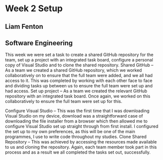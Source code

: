 # Week 2 Setup
## Liam Fenton
## Software Engineering

This week we were set a task to create a shared GitHub repository for the team, set up a project with an integrated task board, configure a personal copy of Visual Studio and to clone the shared repository.
 Shared GitHub – As a team we created a shared GitHub repository, which we worked collaboratively on to ensure that the full team were added, and we all had access to it. This was completed by working with each other face to face and dividing tasks up between us to ensure the full team were set up and had access.
Set up project – As a team we created the relevant GitHub repository with an integrated task board. Once again, we worked on this collaboratively to ensure the full team were set up for this.

Configure Visual Studio – This was the first time that I was downloading Visual Studio on my device, download was a straightforward case of downloading the file installer from a browser which then allowed me to configure Visual Studio set up straight through from first install. I configured the set up to my own preferences, as this will be one of the main programmes, I use to write code throughout my studies.
Clone Shared Repository – This was achieved by accessing the resources made available to us and cloning the repository. Again, each team member took part in this process and as a result we all completed the tasks set out, successfully.
